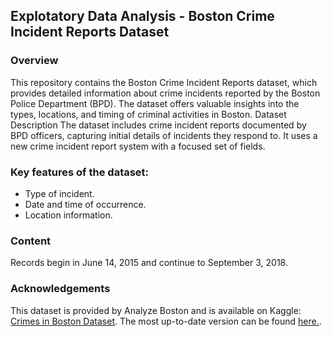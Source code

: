 ## Explotatory Data Analysis - Boston Crime Incident Reports Dataset

### Overview
This repository contains the Boston Crime Incident Reports dataset, which provides detailed information about crime incidents reported by the Boston Police Department (BPD). The dataset offers valuable insights into the types, locations, and timing of criminal activities in Boston.
Dataset Description
The dataset includes crime incident reports documented by BPD officers, capturing initial details of incidents they respond to. It uses a new crime incident report system with a focused set of fields.

### Key features of the dataset:

* Type of incident.
* Date and time of occurrence.
* Location information.

### Content

Records begin in June 14, 2015 and continue to September 3, 2018.

### Acknowledgements

This dataset is provided by Analyze Boston and is available on Kaggle:
[Crimes in Boston Dataset](https://www.kaggle.com/datasets/AnalyzeBoston/crimes-in-boston).
The most up-to-date version can be found [here.](https://data.boston.gov/dataset/crime-incident-reports-august-2015-to-date-source-new-system).
